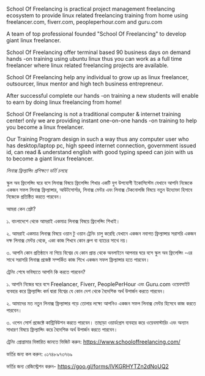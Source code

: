 School Of Freelancing is practical project management freelancing ecosystem to provide linux related freelancing training from home using freelancer.com, fiverr.com, peopleperhour.com and guru.com

A team of top professional founded "School Of Freelancing" to develop giant linux freelancer.

School Of Freelancing offer terminal based 90 business days on demand hands -on training using ubuntu linux thus you can work as a full time freelancer where linux related freelancing projects are available.

School Of Freelancing help any individual to grow up as linux freelancer, outsourcer, linux mentor and high tech business entrepreneur.

After successful complete our hands -on training a new students will enable to earn by doing linux freelancing from home!

School Of Freelancing is not a traditional computer & internet training center! only we are providing instant one-on-one hands -on training to help you become a linux freelancer.

Our Training Program design in such a way thus any computer user who has desktop/laptop pc, high speed internet connection, government issued id, can read & understand english with good typing speed can join with us to become a giant linux freelancer.



*লিনাক্স ফ্রিল্যান্সিং প্রশিক্ষণে ভর্তি চলছে*

স্কুল অব ফ্রিলেন্সিং ঘরে বসে লিনাক্স বিষয়ে ফ্রিলেন্সিং শিখার একটি যুগ উপযোগী ইকোসিস্টেম যেখানে আপনি নিজেকে একজন সফল লিনাক্স ফ্রিল্যান্সার, আউটসোর্সার, লিনাক্স মেন্টর এবং লিনাক্স টেকনোলজি বিষয়ে নতুন উদ্যোক্তা হিসাবে নিজেকে প্রতিষ্ঠিত করতে পারবেন।


আমরা কেন শ্রেষ্ট?

১. বাংলাদেশে থেকে আমরাই একমাত্র লিনাক্স বিষয়ে ফ্রিলেন্সিং শিখাই। 

২. আমরাই একমাত্র লিনাক্স বিষয়ে ওয়ান টু ওয়ান ট্রেনিং চালু করেছি যেখানে একজন নবাগত ফ্রিল্যান্সার সরাসরি একজন দক্ষ লিনাক্স মেন্টর থেকে, একা কাজ শিখবে কোন গ্রুপ বা ব্যাচের সাথে নয়।  

৩. আপনি কোন প্রতিষ্ঠানে না গিয়ে বিশ্বের যে কোন প্রান্ত থেকে অনলাইনে আপনার ঘরে বসে স্কুল অব ফ্রিলেন্সিং -এর সাথে সরাসরি লিনাক্স প্রজেক্ট সম্পর্কিত কাজ শিখে একজন সফল ফ্রিল্যান্সার হতে পারবেন।  

ট্রেনিং শেষে ভবিষ্যতে আপনি কি করতে পারবেন?

১. আপনি নিজের ঘরে বসে Freelancer, Fiverr, PeoplePerHour এবং Guru.com ওয়েবসাইট ব্যবহার করে ফ্রিল্যান্সিং কর্ম দ্বারা বিশ্বের যে কোন দেশ থেকে বৈদেশিক অর্থ উপার্জন করতে পারবেন।

২. আমাদের মত নতুন লিনাক্স ফ্রিল্যান্সার গড়ে তোলার লক্ষ্যে আপনিও একজন সফল লিনাক্স মেন্টর হিসেবে কাজ করতে পারবেন। 

৩. ওপেন সোর্স প্রজেক্টে কান্ট্রিবিউশন করতে পারবেন। তাছাড়া ওয়ার্ডপ্রেস ব্যবহার করে ওয়েবমাস্টারিং এবং অন্যান সাধারণ বিষয়ে ফ্রিল্যান্সিং করে বৈদেশিক অর্থ উপার্জন করতে পারবেন।


ট্রেনিং প্রোগ্রামার বিস্তারিত জানতে ভিজিট করুন: https://www.schooloffreelancing.com/

ভর্তির জন্য কল করুন: ০১৭৪৮৯৭৩৭৬৯


ভর্তির জন্য রেজিস্ট্রেশন করুন- https://goo.gl/forms/lVKGRHYTZn2dNoUQ2
